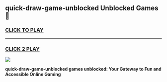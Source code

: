 
## quick-draw-game-unblocked Unblocked Games👋
<h3>
<a href="https://news.freeplayer.one?title=quick-draw-game-unblocked&ref=16F">CLICK TO PLAY</a></h3>
<hr>

<h3>
<a href="https://news.freeplayer.one?title=quick-draw-game-unblocked&ref=16F">CLICK 2 PLAY</a>
  
</h3>

<a href="https://news.freeplayer.one?title=quick-draw-game-unblocked&ref=16F/"><img src="https://clearcache.store/games.png"></a>


**quick-draw-game-unblocked games unblocked: Your Gateway to Fun and Accessible Online Gaming**
